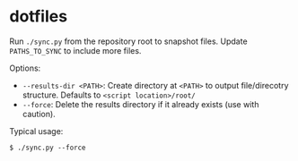 # dotfiles

Run `./sync.py` from the repository root to snapshot files.  Update
`PATHS_TO_SYNC` to include more files.

Options:

* `--results-dir <PATH>`: Create directory at `<PATH>` to output file/direcotry
  structure.  Defaults to `<script location>/root/`
* `--force`: Delete the results directory if it already exists
  (use with caution).

Typical usage:

```
$ ./sync.py --force
```
